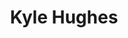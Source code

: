 ---
layout: post
title: Kyle Hughes
image: /lib/img/shipplace.png
position: Startup Week
weight: 5
---